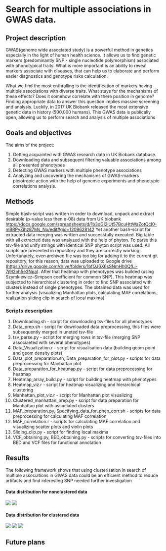 
# Search for multiple associations in GWAS data.

## Project description
GWAS(genome wide associated study) is a powerful method in genetics especially in the light of human health science. It allows us to find genetic markers (predominantly SNP - single nucleotide polymorphism) associated with phonotypical traits. What is more important is an ability to reveal markers associate with diseases, that can help us to elaborate and perform easier diagnostics and genotype risks calculation.

What we find the most enthralling is the identification of markers having multiple associations with diverse traits. What stays for the mechanisms of these effects? Does it somehow correlate with there position in genome?
Finding appropriate data to answer this question implies massive screening and analysis. Luckily, in 2017 UK Biobank released the most extensive genetic data in history (500,000 humans). This GWAS data is publically open, allowing us to perform search and analysis of multiple associations


## Goals and objectives
The aims of the project:
1) Getting acquainted with GWAS research data in UK Biobank database.
2) Downloading data and subsequent filtering valuable associations among all presented phenotypes
3) Detecting GWAS markers with multiple phenotype associations
4) Analyzing and uncovering the mechanisms of GWAS-markers pleiotropic action with the help of genomic experiments and phenotypic correlations analysis.

## Methods
Simple bash-script was written in order to download, unpack and extract desirable (p-value less then e-08) data from UK biobank 
https://docs.google.com/spreadsheets/d/1b3oGI2lUt57BcuHttWaZotQcI0-mBRPyZihz87Ms_No/edit#gid=1209628142
Yet another bash-script for extracted data merging was written and successfully executed. 
Big table with all extracted data was analyzed with the help of phyton. To parse this tsv-file and unify strings with identical SNP phyton script was used.
All scripts are presented in repository and they are correctly working. 
Unfortunately, even archived file was too big for adding it to the current git repository, for this reason, data was uploaded to Google drive
(https://drive.google.com/drive/folders/1bfQJ6X6sSNmHh0QfLi-7j9l2oh5e3Npa).	
After that heatmap with phenotypes was builded (using Szymkiewicz–Simpson coefficient for common SNP).
This heatmap was subjected to hierarchical clustering in order to find SNP associated with clusters instead of single phenotypes.
The obtained data was used for further analysis (visualizing Manhattan plots, calculating MAF correlations, realization sliding clip in search of local maxima)

### Scripts description
1. Downloading.sh - script for downloading tsv-files for all phenotypes  
2. Data_prep.sh - script for downloaded data preprocessing, this files were subsequently merged in uneted tsv-file  
3. tsv_parse.py - script for merging rows in tsv-file (merging SNP associaeted with several phenotypes)  
4. Data_Visualization.r - script for visualisation data (building geom point and geom density plots)  
5. Data_plot_preparation.sh, Data_preparation_for_plot.py - scripts for data preprocessing for Manhattan plot  
6. Data_preparation_for_heatmap.py - script for  data preprocessing for heatmap  
7. Heatmap_array_build.py - script for building heatmap with phenotypes  
8. Heatmap_viz.r - script for heatmap visualizing and hierarchical clustering  
9. Manhattan_plot_viz.r - script for Manhattan plot visualizing  
10. Clustered_manhattan_prep.py - script for data preparation for Manhattan plot with associated clusters  
11. MAF_preparation.py, Specifying_data_for_phen_corr.sh - scripts for data preprocessing for calculating MAF correlation  
12. MAF_correlation.r - scripts for calculating MAF correlation and visualizing scatter plots and violin plots  
13. Sliding_clip.py - script for finding local maxima  
14. VCF_obtaining.py, BED_obtaining.py - scripts for converting tsv-files into BED and VCF files for functional annotation  

## Results 
The following framework shows that using clusterisation in search of multiple associations in GWAS data could be an efficient method to reduce artifacts and find interesting SNP needed further investigation
#### Data distribution for nonclustered data
  ![](https://github.com/anton-shikov/GWAS_project/blob/master/results/geom_point_09.jpeg?raw=true)
  ![](https://github.com/anton-shikov/GWAS_project/blob/master/results/geom_point_09.jpeg?raw=true)
#### Data distribution for clustered data
  ![](https://github.com/anton-shikov/GWAS_project/blob/master/results/Clust_geom_point.jpeg?raw=true)
  ![](https://github.com/anton-shikov/GWAS_project/blob/master/results/Clustered_density_clust_09.jpeg?raw=true)
  ![](https://github.com/anton-shikov/GWAS_project/blob/master/results/hist.jpeg?raw=true)
## Future plans 
